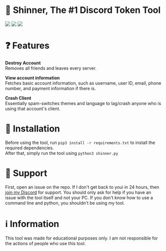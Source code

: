 # 👹 Shinner, The #1 Discord Token Tool
![](https://img.shields.io/github/stars/madebyzuoa/shinner?color=%23ff0000&style=for-the-badge) ![](https://img.shields.io/github/license/madebyzuoa/shinner?color=%23ff0000&style=for-the-badge) ![](https://img.shields.io/github/repo-size/madebyzuoa/shinner?color=%23ff0000&style=for-the-badge)

# ❓ Features

**Destroy Account**  
Removes all friends and leaves every server.  

**View account information**  
Fetches basic account information, such as username, user ID, email, phone number, and payment information if there is.  

**Crash Client**  
Essentially spam-switches themes and language to lag/crash anyone who is using that account's client.  
  
  
# 📝 Installation
Before using the tool, run `pip3 install -r requirements.txt` to install the required dependencies.  
After that, simply run the tool using `python3 shinner.py`

# 🖤 Support
First, open an issue on the repo. If I don't get back to youi in 24 hours, then [join my Discord](https://madebyzuoa.github.io/discord) for support. You should only ask for help if you have an issue with the tool itself and not your PC. If you don't know how to use a command line and python, you shouldn't be using my tool.  
  
# ℹ️ Information
This tool was made for educational purposes only. I am not responsible for the actions of people who use this tool.
